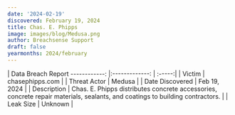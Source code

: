 ```yaml
---
date: '2024-02-19'
discovered: February 19, 2024
title: Chas. E. Phipps
image: images/blog/Medusa.png
author: Breachsense Support
draft: false
yearmonths: 2024/february
---
```



| Data Breach Report
------------:     |:-------------:    | :-----:|
| Victim      | chasephipps.com      | 
| Threat Actor      | Medusa      | 
| Date Discovered      | Feb 19, 2024      | 
| Description      | Chas. E. Phipps distributes concrete accessories, concrete repair materials, sealants, and coatings to building contractors.      | 
| Leak Size      | Unknown      | 

